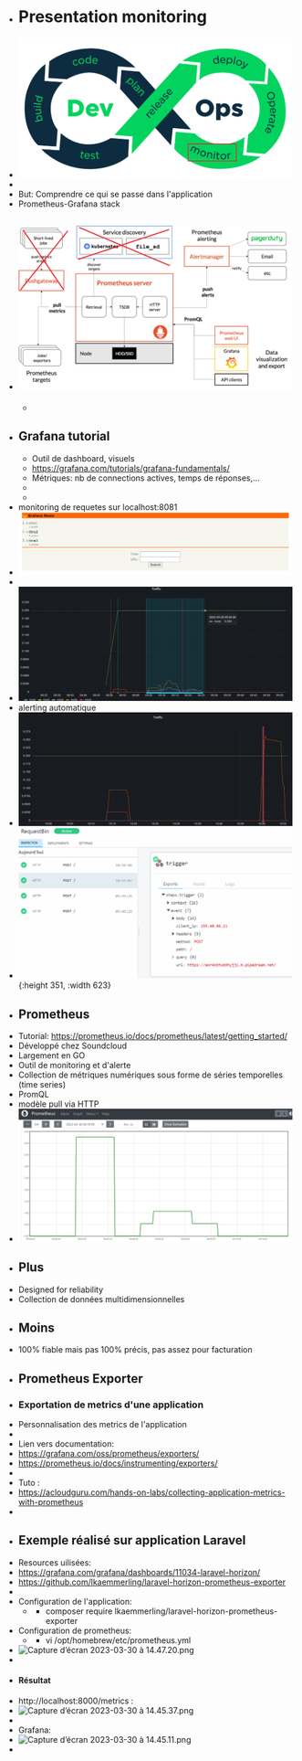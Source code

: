 - # Presentation monitoring
- ![cykl-devops-cycle.png](../assets/cykl-devops-cycle_1680176955760_0.png)
-
- But: Comprendre ce qui se passe dans l'application
- Prometheus-Grafana stack
- ![architecture.png](../assets/architecture_1680178871124_0.png)
	-
	-
- ## Grafana tutorial
	- Outil de dashboard, visuels
	- https://grafana.com/tutorials/grafana-fundamentals/
	- Métriques: nb de connections actives, temps de réponses,...
	-
	-
- monitoring de requetes sur localhost:8081
- ![image.png](../assets/image_1680168090472_0.png)
-
- ![image.png](../assets/image_1680163088943_0.png)
- alerting automatique
- ![image.png](../assets/image_1680166606587_0.png)
- ![image.png](../assets/image_1680166633304_0.png){:height 351, :width 623}
- ## Prometheus
- Tutorial: https://prometheus.io/docs/prometheus/latest/getting_started/
- Développé chez Soundcloud
- Largement en GO
- Outil de monitoring et d'alerte
- Collection de métriques numériques sous forme de séries temporelles (time series)
- PromQL
- modèle pull via HTTP
- ![image.png](../assets/image_1680168439171_0.png)
- ## Plus
- Designed for reliability
- Collection de données multidimensionnelles
- ## Moins
- 100% fiable mais pas 100% précis, pas assez pour facturation
- ## Prometheus Exporter
- ### Exportation de metrics d'une application
- Personnalisation des metrics de l'application
-
- Lien vers documentation:
- https://grafana.com/oss/prometheus/exporters/
- https://prometheus.io/docs/instrumenting/exporters/
-
- Tuto :
- https://acloudguru.com/hands-on-labs/collecting-application-metrics-with-prometheus
-
- ## Exemple réalisé sur application Laravel
- Resources uilisées:
- https://grafana.com/grafana/dashboards/11034-laravel-horizon/
- https://github.com/lkaemmerling/laravel-horizon-prometheus-exporter
-
- Configuration de l'application:
	- - composer require lkaemmerling/laravel-horizon-prometheus-exporter
- Configuration de prometheus:
	- - vi /opt/homebrew/etc/prometheus.yml
- ![Capture d’écran 2023-03-30 à 14.47.20.png](../assets/Capture_d’écran_2023-03-30_à_14.47.20_1680181305167_0.png)
-
- #### Résultat
- http://localhost:8000/metrics :
- ![Capture d’écran 2023-03-30 à 14.45.37.png](../assets/Capture_d’écran_2023-03-30_à_14.45.37_1680181393299_0.png)
-
- Grafana:
- ![Capture d’écran 2023-03-30 à 14.45.11.png](../assets/Capture_d’écran_2023-03-30_à_14.45.11_1680181482544_0.png)
-